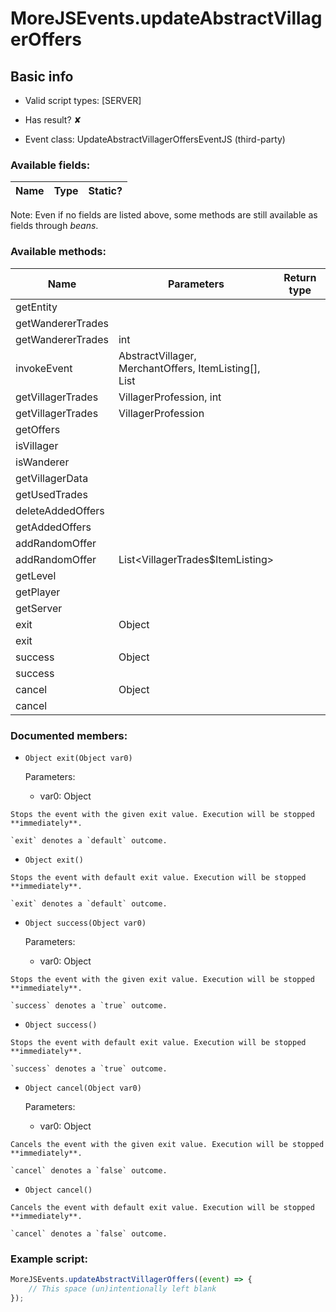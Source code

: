# MoreJSEvents.updateAbstractVillagerOffers

## Basic info

- Valid script types: [SERVER]

- Has result? ✘

- Event class: UpdateAbstractVillagerOffersEventJS (third-party)

### Available fields:

| Name | Type | Static? |
| ---- | ---- | ------- |

Note: Even if no fields are listed above, some methods are still available as fields through *beans*.

### Available methods:

| Name | Parameters | Return type | Static? |
| ---- | ---------- | ----------- | ------- |
| getEntity |  |  | LivingEntity | ✘ |
| getWandererTrades |  |  | List<VillagerTrades$ItemListing> | ✘ |
| getWandererTrades | int |  | List<VillagerTrades$ItemListing> | ✘ |
| invokeEvent | AbstractVillager, MerchantOffers, ItemListing[], List<MerchantOffer> |  | void | ✔ |
| getVillagerTrades | VillagerProfession, int |  | List<VillagerTrades$ItemListing> | ✘ |
| getVillagerTrades | VillagerProfession |  | List<VillagerTrades$ItemListing> | ✘ |
| getOffers |  |  | MerchantOffers | ✘ |
| isVillager |  |  | boolean | ✘ |
| isWanderer |  |  | boolean | ✘ |
| getVillagerData |  |  | VillagerData | ✘ |
| getUsedTrades |  |  | List<VillagerTrades$ItemListing> | ✘ |
| deleteAddedOffers |  |  | void | ✘ |
| getAddedOffers |  |  | Collection<MerchantOffer> | ✘ |
| addRandomOffer |  |  | MerchantOffer | ✘ |
| addRandomOffer | List<VillagerTrades$ItemListing> |  | MerchantOffer | ✘ |
| getLevel |  |  | Level | ✘ |
| getPlayer |  |  | Player | ✘ |
| getServer |  |  | MinecraftServer | ✘ |
| exit | Object |  | Object | ✘ |
| exit |  |  | Object | ✘ |
| success | Object |  | Object | ✘ |
| success |  |  | Object | ✘ |
| cancel | Object |  | Object | ✘ |
| cancel |  |  | Object | ✘ |


### Documented members:

- `Object exit(Object var0)`

  Parameters:
  - var0: Object

```
Stops the event with the given exit value. Execution will be stopped **immediately**.

`exit` denotes a `default` outcome.
```

- `Object exit()`
```
Stops the event with default exit value. Execution will be stopped **immediately**.

`exit` denotes a `default` outcome.
```

- `Object success(Object var0)`

  Parameters:
  - var0: Object

```
Stops the event with the given exit value. Execution will be stopped **immediately**.

`success` denotes a `true` outcome.
```

- `Object success()`
```
Stops the event with default exit value. Execution will be stopped **immediately**.

`success` denotes a `true` outcome.
```

- `Object cancel(Object var0)`

  Parameters:
  - var0: Object

```
Cancels the event with the given exit value. Execution will be stopped **immediately**.

`cancel` denotes a `false` outcome.
```

- `Object cancel()`
```
Cancels the event with default exit value. Execution will be stopped **immediately**.

`cancel` denotes a `false` outcome.
```



### Example script:

```js
MoreJSEvents.updateAbstractVillagerOffers((event) => {
	// This space (un)intentionally left blank
});
```

